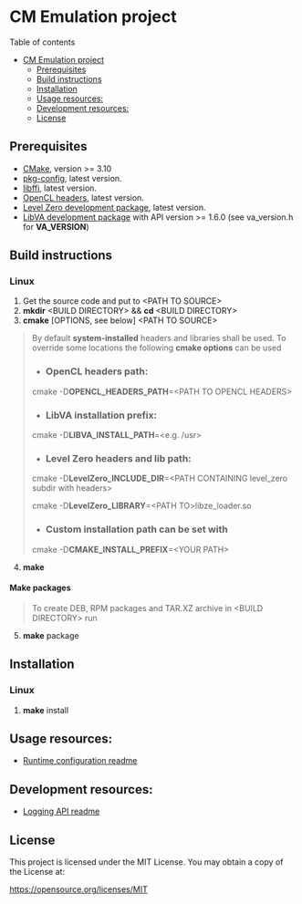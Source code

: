 # CM Emulation project 

 Table of contents

- [CM Emulation project](#cm-emulation-project)
  - [Prerequisites](#prerequisites)
  - [Build instructions](#build-instructions)
  - [Installation](#installation)
  - [Usage resources:](#usage-resources)
  - [Development resources:](#development-resources)
  - [License](#license)

## Prerequisites 

- [CMake](https://cmake.org/), version >= 3.10
- [pkg-config](https://github.com/freedesktop/pkg-config), latest version.
- [libffi](https://github.com/libffi/libffi), latest version.
- [OpenCL headers](https://github.com/KhronosGroup/OpenCL-Headers), latest version.
- [Level Zero development package](https://github.com/intel/compute-runtime/releases), latest version.
- [LibVA development package](https://github.com/intel/libva) with API version >= 1.6.0 (see va_version.h for **VA_VERSION**)




## Build instructions
### Linux
1. Get the source code and put to \<PATH TO SOURCE>
2. **mkdir** \<BUILD DIRECTORY> && **cd** \<BUILD DIRECTORY>
3. **cmake** [OPTIONS, see below] \<PATH TO SOURCE>

> By default **system-installed** headers and libraries shall be used. 
> To override some locations the following **cmake options** can be used
>
> - ### OpenCL headers path:
> cmake -D**OPENCL_HEADERS_PATH**=\<PATH TO OPENCL HEADERS>
>
> - ### LibVA installation prefix:
>
> cmake -D**LIBVA_INSTALL_PATH**=\<e.g. /usr>
>
> - ### Level Zero headers and lib path:
>
> cmake -D**LevelZero_INCLUDE_DIR**=\<PATH CONTAINING level_zero subdir with headers>
>
> cmake -D**LevelZero_LIBRARY**=\<PATH TO>libze_loader.so
>
> - ### Custom installation path can be set with 
>
> cmake -D**CMAKE_INSTALL_PREFIX**=\<YOUR PATH>

4. **make**

#### Make packages

> To create DEB, RPM packages and TAR.XZ archive in \<BUILD DIRECTORY> run

5. **make** package

## Installation
### Linux

1. **make** install

## Usage resources: 

- [Runtime configuration readme](README_CONFIG.md)


## Development resources:

- [Logging API readme](README_LOGGING.md)

## License

This project is licensed under the MIT License. You may obtain a copy of the License at:

https://opensource.org/licenses/MIT


